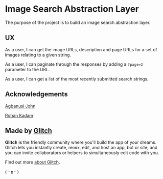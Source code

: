 # Image Search Abstraction Layer

The purpose of the project is to build an image search abstraction layer.

## UX

As a user, I can get the image URLs, description and page URLs for a set of images relating to a given string.

As a user, I can paginate through the responses by adding a `?page=2` parameter to the URL.

As a user, I can get a list of the most recently submitted search strings.


## Acknowledgements

[Agbanusi John](https://dev.to/agbanusi/fcc-project-4-image-search-abstraction-layer-fk4)

[Rohan Kadam](https://https://github.com/rohankadam1395)

## Made by [Glitch](https://glitch.com/)

**Glitch** is the friendly community where you'll build the app of your dreams. Glitch lets you instantly create, remix, edit, and host an app, bot or site, and you can invite collaborators or helpers to simultaneously edit code with you.

Find out more [about Glitch](https://glitch.com/about).

( ᵔ ᴥ ᵔ )